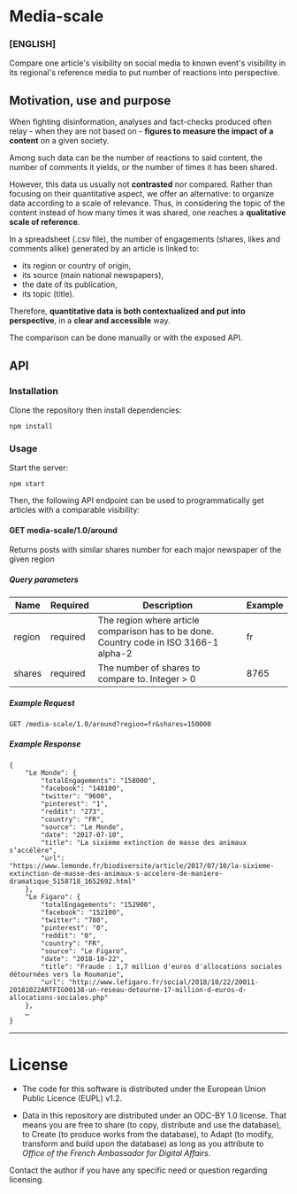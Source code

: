 # Media-scale

### [ENGLISH]

Compare one article's visibility on social media to known event's visibility in its regional's reference media to put number of reactions into perspective.

## Motivation, use and purpose

When fighting disinformation, analyses and fact-checks produced often relay - when they are not based on - **figures to measure the impact of a content** on a given society. 

Among such data can be the number of reactions to said content, the number of comments it yields, or the number of times it has been shared.

However, this data us usually not **contrasted** nor compared. Rather than focusing on their quantitative aspect, we offer an alternative: to organize data according to a scale of relevance. Thus, in considering the topic of the content instead of how many times it was shared, one reaches a **qualitative scale of reference**.

In a spreadsheet (.csv file), the number of engagements (shares, likes and comments alike) generated by an article is linked to: 
- its region or country of origin,
- its source (main national newspapers),
- the date of its publication,
- its topic (title). 

Therefore, **quantitative data is both contextualized and put into perspective**, in a **clear and accessible** way.

The comparison can be done manually or with the exposed API.

## API

### Installation

Clone the repository then install dependencies:

	npm install

### Usage

Start the server:

	npm start
	
Then, the following API endpoint can be used to programmatically get articles with a comparable visibility:

#### GET media-scale/1.0/around

Returns posts with similar shares number for each major newspaper of the given region

##### Query parameters

| Name  | Required | Description | Example |
| ----- | -------- | ----------- | ------- |
| region | required | The region where article comparison has to be done. Country code in ISO 3166-1 alpha-2 | fr |
| shares | required | The number of shares to compare to. Integer > 0 | 8765 |




##### Example Request
	
	GET /media-scale/1.0/around?region=fr&shares=150000

##### Example Response

```
{
	"Le Monde": {
		"totalEngagements": "158000",
		"facebook": "148100",
		"twitter": "9600",
		"pinterest": "1",
		"reddit": "273",
		"country": "FR",
		"source": "Le Monde",
		"date": "2017-07-10",
		"title": "La sixième extinction de masse des animaux s’accélère",
		"url": "https://www.lemonde.fr/biodiversite/article/2017/07/10/la-sixieme-extinction-de-masse-des-animaux-s-accelere-de-maniere-dramatique_5158718_1652692.html"
	},
	"Le Figaro": {
		"totalEngagements": "152900",
		"facebook": "152100",
		"twitter": "780",
		"pinterest": "0",
		"reddit": "0",
		"country": "FR",
		"source": "Le Figaro",
		"date": "2018-10-22",
		"title": "Fraude : 1,7 million d'euros d'allocations sociales détournées vers la Roumanie",
		"url": "http://www.lefigaro.fr/social/2018/10/22/20011-20181022ARTFIG00138-un-reseau-detourne-17-million-d-euros-d-allocations-sociales.php"
	},
	…
}
```

- - - - - - -

# License

- The code for this software is distributed under the European Union Public Licence (EUPL) v1.2.

- Data in this repository are distributed under an ODC-BY 1.0 license. That means you are free to share (to copy, distribute and use the database), to Create (to produce works from the database), to Adapt (to modify, transform and build upon the database) as long as you attribute to *Office of the French Ambassador for Digital Affairs*.

Contact the author if you have any specific need or question regarding licensing.

